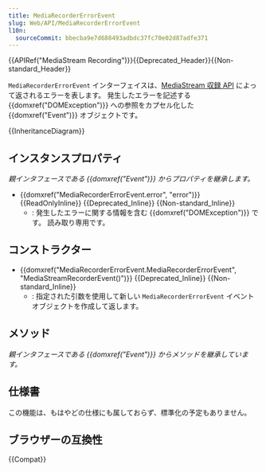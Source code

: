 ```yaml
---
title: MediaRecorderErrorEvent
slug: Web/API/MediaRecorderErrorEvent
l10n:
  sourceCommit: bbecba9e7d688493adbdc37fc70e02d87adfe371
---
```


{{APIRef("MediaStream Recording")}}{{Deprecated_Header}}{{Non-standard_Header}}

`MediaRecorderErrorEvent` インターフェイスは、[MediaStream 収録 API](/ja/docs/Web/API/MediaStream_Recording_API) によって返されるエラーを表します。 発生したエラーを記述する {{domxref("DOMException")}} への参照をカプセル化した {{domxref("Event")}} オブジェクトです。

{{InheritanceDiagram}}

## インスタンスプロパティ

_親インタフェースである {{domxref("Event")}} からプロパティを継承します。_

- {{domxref("MediaRecorderErrorEvent.error", "error")}} {{ReadOnlyInline}} {{Deprecated_Inline}} {{Non-standard_Inline}}
  - : 発生したエラーに関する情報を含む {{domxref("DOMException")}} です。 読み取り専用です。

## コンストラクター

- {{domxref("MediaRecorderErrorEvent.MediaRecorderErrorEvent", "MediaStreamRecorderEvent()")}} {{Deprecated_Inline}} {{Non-standard_Inline}}
  - : 指定された引数を使用して新しい `MediaRecorderErrorEvent` イベントオブジェクトを作成して返します。

## メソッド

_親インタフェースである {{domxref("Event")}} からメソッドを継承しています。_

## 仕様書

この機能は、もはやどの仕様にも属しておらず、標準化の予定もありません。

## ブラウザーの互換性

{{Compat}}
